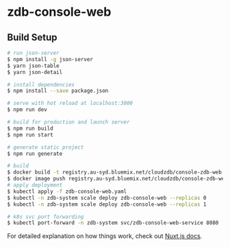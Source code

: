 # zdb-console-web

## Build Setup

```bash
# run json-server
$ npm install -g json-server
$ yarn json-table
$ yarn json-detail

# install dependencies
$ npm install --save package.json

# serve with hot reload at localhost:3000
$ npm run dev

# build for production and launch server
$ npm run build
$ npm run start

# generate static project
$ npm run generate

# build
$ docker build -t registry.au-syd.bluemix.net/cloudzdb/console-zdb-web:pilot .
$ docker image push registry.au-syd.bluemix.net/cloudzdb/console-zdb-web:pilot
# apply deployment
$ kubectl apply -f zdb-console-web.yaml
$ kubectl -n zdb-system scale deploy zdb-console-web --replicas 0
$ kubectl -n zdb-system scale deploy zdb-console-web --replicas 1

# k8s svc port forwarding
$ kubectl port-forward -n zdb-system svc/zdb-console-web-service 8080
```

For detailed explanation on how things work, check out [Nuxt.js docs](https://nuxtjs.org).
